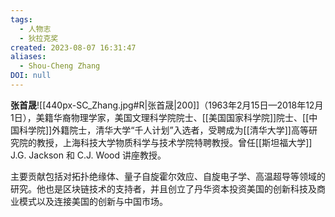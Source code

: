 ```yaml
---
tags:
  - 人物志
  - 狄拉克奖
created: 2023-08-07 16:31:47
aliases:
  - Shou-Cheng Zhang
DOI: null
---
```


**张首晟**![[440px-SC_Zhang.jpg#R|张首晟|200]]（1963年2月15日—2018年12月1日），美籍华裔物理学家，美国文理科学院院士、[[美国国家科学院]]院士、[[中国科学院]]外籍院士，清华大学“千人计划”入选者，受聘成为[[清华大学]]高等研究院的教授，上海科技大学物质科学与技术学院特聘教授。曾任[[斯坦福大学]] J.G. Jackson 和 C.J. Wood 讲座教授。

主要贡献包括对拓扑绝缘体、量子自旋霍尔效应、自旋电子学、高温超导等领域的研究。他也是区块链技术的支持者，并且创立了丹华资本投资美国的创新科技及商业模式以及连接美国的创新与中国市场。